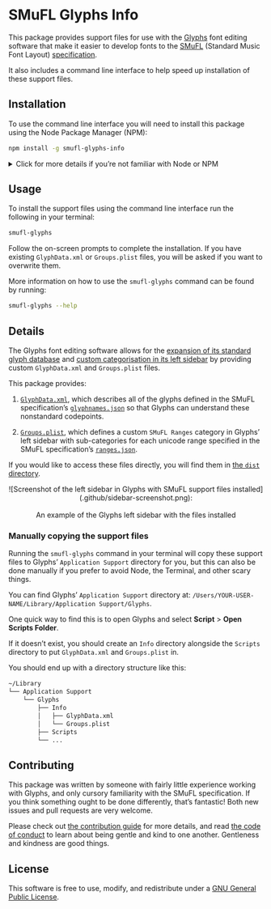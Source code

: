 # SMuFL Glyphs Info

This package provides support files for use with the [Glyphs](https://glyphsapp.com/) font editing software that make it easier to develop fonts to the [SMuFL](https://www.smufl.org/) (Standard Music Font Layout) [specification](https://w3c.github.io/smufl/gitbook/).

It also includes a command line interface to help speed up installation of these support files.


## Installation

To use the command line interface you will need to install this package using the Node Package Manager (NPM):

```sh
npm install -g smufl-glyphs-info
```

<details>
<summary>Click for more details if you’re not familiar with Node or NPM</summary>

> Node.js allows you to run software written in JavaScript on your computer. The Node website includes [several options for installing Node][ec50e337] if you don’t already have it installed.
>
> If you are already using Homebrew on your Mac, it might be easiest to install Node using Homebrew:
>
> ```sh
> brew install node
> ```
>
> Installing Node also installs the Node Package Manager, which is more commonly known as “NPM”. Here’s how the NPM installation command above breaks down:
>
> 1. `npm` tells your terminal to start running the Node Package Manager.
>
> 2. `install` tells NPM that you want to install a package.
>
> 3. `-g` tells NPM that you want to install the package **g**lobally, rather than only for a local project.
>
> 4. `smufl-glyphs-info` tells NPM the name of the package you want to install.

  [ec50e337]: https://nodejs.org/en/download/package-manager/#macos "Installing Node.js via package manager"

</details>


## Usage

To install the support files using the command line interface run the following in your terminal:

```sh
smufl-glyphs
```

Follow the on-screen prompts to complete the installation. If you have existing `GlyphData.xml` or `Groups.plist` files, you will be asked if you want to overwrite them.

More information on how to use the `smufl-glyphs` command can be found by running:

```sh
smufl-glyphs --help
```


## Details

The Glyphs font editing software allows for the [expansion of its standard glyph database][0848a1b2] and [custom categorisation in its left sidebar][ab9bad53] by providing custom `GlyphData.xml` and `Groups.plist` files.

  [0848a1b2]: https://glyphsapp.com/tutorials/roll-your-own-glyph-data "Roll Your Own Glyph Data - Tutorial on glyphsapp.com"
  [ab9bad53]: https://glyphsapp.com/tutorials/custom-sidebar-entries-in-font-view "Custom Sidebar Entries in Font View - Tutorial on glyphsapp.com"

This package provides:

1. [`GlyphData.xml`](dist/GlyphData.xml), which describes all of the glyphs defined in the SMuFL specification’s [`glyphnames.json`][dcbb20f3] so that Glyphs can understand these nonstandard codepoints.

2. [`Groups.plist`](dist/Groups.plist), which defines a custom `SMuFL Ranges` category in Glyphs’ left sidebar with sub-categories for each unicode range specified in the SMuFL specification’s [`ranges.json`][442459d7].

  [dcbb20f3]: https://w3c.github.io/smufl/gitbook/specification/glyphnames.html "Information about glyphnames.json from the SMuFL specification"
  [442459d7]: https://w3c.github.io/smufl/gitbook/specification/ranges.html "Information about ranges.json from the SMuFL specification"

If you would like to access these files directly, you will find them in [the `dist` directory](dist).

<p align=center>
![Screenshot of the left sidebar in Glyphs with SMuFL support files installed](.github/sidebar-screenshot.png):<br><br>
An example of the Glyphs left sidebar with the files installed
</p>

### Manually copying the support files

Running the `smufl-glyphs` command in your terminal will copy these support files to Glyphs’ `Application Support` directory for you, but this can also be done manually if you prefer to avoid Node, the Terminal, and other scary things.

You can find Glyphs’ `Application Support` directory at: `/Users/YOUR-USER-NAME/Library/Application Support/Glyphs`.

One quick way to find this is to open Glyphs and select **Script** > **Open Scripts Folder**.

If it doesn’t exist, you should create an `Info` directory alongside the `Scripts` directory to put `GlyphData.xml` and `Groups.plist` in.

You should end up with a directory structure like this:

    ~/Library
    └── Application Support
        └── Glyphs
            ├── Info
            │   ├── GlyphData.xml
            │   └── Groups.plist
            ├── Scripts
            └── ...


## Contributing

This package was written by someone with fairly little experience working with Glyphs, and only cursory familiarity with the SMuFL specification. If you think something ought to be done differently, that’s fantastic! Both new issues and pull requests are very welcome.

Please check out [the contribution guide](CONTRIBUTING.md) for more details, and read [the code of conduct](CODE_OF_CONDUCT.md) to learn about being gentle and kind to one another. Gentleness and kindness are good things.


## License

This software is free to use, modify, and redistribute under a [GNU General Public License](LICENSE).
